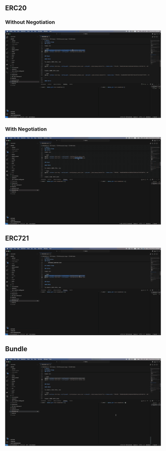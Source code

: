 <!-- ffmpeg -i xyz.mov -vf "fps=4,scale=1300:-1:flags=lanczos,split[s0][s1];[s0]palettegen=max_colors=64[p];[s1][p]paletteuse=dither=bayer:bayer_scale=5" xyz.gif -->

## ERC20

### Without Negotiation

![](ERC20.gif)

### With Negotiation

![](Negotiation.gif)

## ERC721

![](ERC721.gif)

## Bundle

![](Bundle.gif)
